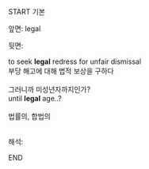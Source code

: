 START
기본

앞면:
legal


뒷면:
<div>to seek <strong>legal</strong> redress for unfair dismissal </div><div><div>부당 해고에 대해 법적 보상을 구하다</div></div><br><div><div>그러니까 미성년자까지인가?</div></div><div><div>until <strong>legal</strong> age..? <br></div></div><br>법률의, 합법의<br><br>


해석:

END